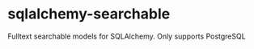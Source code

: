 sqlalchemy-searchable
=====================

Fulltext searchable models for SQLAlchemy. Only supports PostgreSQL